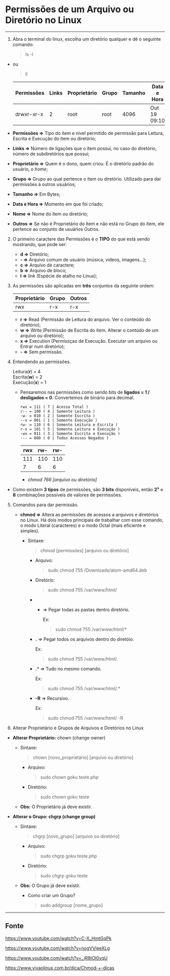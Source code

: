 Permissões de um Arquivo ou Diretório no Linux
===============================================

--------------------

1. Abra o terminal do linux, escolha um diretório qualquer e dê o seguinte comando:
	
	>  ls -l
	
- ou

	> ll

	Permissões | Links  | Proprietário | Grupo | Tamanho | Data e Hora   | Nome
	--------------|--------|----------------|--------|------------|------------------|-----------
	drwxr-xr-x  | 2 	   | root 		     | root     | 4096       | Out 19 09:10  | composer/


- **Permissões =>** Tipo do ítem e nível permitido de permissão para Leitura, Escrita e Execução do ítem ou diretório;
- **Links =>** Número de ligações que o ítem possui, no caso do diretório, número de subdiretórios que possui;
- **Proprietário =>** Quem é o dono, quem criou. É o diretório padrão do usuário, o *home*;
- **Grupo =>** Grupo ao qual pertence o ítem ou diretório. Utilizado para dar permissões à outros usuários;
- **Tamanho =>**	Em Bytes;
- **Data e Hora =>** Momento em que foi criado;
- **Nome =>** Nome do ítem ou diretório;
- **Outros =>** Se não é Proprietário do ítem e não está no Grupo do ítem, ele pertence ao conjunto de usuários Outros.

2. O primeiro caractere das Permissões é o **TIPO** do que está sendo mostrando, que pode ser:

	- **d =>** Diretório;
	- **- =>** Arquivo comum de usuário (música, videos, imagens...);
	- **c =>** Arquivo de caractere;
	- **b =>** Arquivo de bloco;
	- **l =>** link (Espécie de atalho no Linux);

3. As permissões são aplicadas em **três** conjuntos da seguinte ordem:

	Proprietário | Grupo | Outros
	-------------- |---------|------------
	rwx			    | r-x	     | r-x

	- **r =>** Read (Permissão de Leitura do arquivo. Ver o conteúdo do diretório);
	- **w =>** Write (Permissão de Escrita do ítem. Alterar o contúdo de um arquivo ou diretório);
	- **x =>** Execution (Permissçao de Execução. Executar um arquivo ou Entrar num diretório);
	- **- =>** Sem permissão.

4. Entendendo as permissões.

	Leitura(**r**) =  4 </br>
	Escrita(**w**) =  2 </br>
	Execução(**x**) = 1

	- Pensaremos nas permissões como sendo bits de **ligados = 1 / desligados = 0**. Convertemos de binário para decimal.

		`rwx = 111 ( 7 | Acesso Total )` </br>
		`r-- = 100 ( 4 | Somente Leitura )` </br>
		`-w- = 010 ( 2 | Somente Escrita )` </br>
		`--x = 001 ( 1 | Somente Execução )` </br>
		`rw- = 110 ( 6 | Somente Leitura e Escrita )` </br>
		`r-x = 101 ( 5 | Somente Leitura e Execução )` </br>
		`-wx = 011 ( 3 | Somente Escrita e Execução )` </br>
		`--- = 000 ( 0 | Todos Acessos Negados )`

		rwx | rw- |  rw-
		-----|------|------
		111 | 110 | 110
		 7    |  6    |   6	
		 - *chmod 766 [arquivo ou diretório]*

- Como existem **3 tipos** de permissões, são **3 bits** disponíveis, então **2³ = 8** combinações possíveis de valores de permissões.

5. Comandos para dar permissão.

	- **chmod =>** Altera as permissões de acessos a arquivos e diretórios no Linux. Há dois modos principais de trabalhar com esse comando, o modo Literal (caracteres) e o modo Octal (mais eficiente e simples).

		- Sintaxe:
	
			> chmod [permissões] [arquivo ou diretório]
	
			- Arquivo: 
		
				> sudo chmod 755 /Downloads/atom-amd64.deb
	
			- Diretório: 
		
				> sudo chmod 755 /var/www/html/
	
			- * => Pegar todas as pastas dentro diretório. 
				
				Ex:
				
				> sudo chmod 755 /var/www/html/*
	
			- **.** => Pegar todos os arquivos dentro do diretóio. 
				
				Ex:
				
				> sudo chmod 755 /var/www/html/.
	
			- **.*** => Tudo no mesmo comando. 
				
				Ex:
				
				> sudo chmod 755 /var/www/html/.*
	
			- **-R** => Recursivo. 
				
				Ex:
				
				> sudo chmod 755 /var/www/html/ -R


6. Alterar Proprietário e Grupos de Arquivos e Diretórios no Linux

- **Alterar Proprietário:** chown (change owner)
	
	- Sintaxe:

		> chown [novo_proprietário] [arquivo ou diretório]

		- Arquivo: 
		
			> sudo chown goku teste.php

		- Diretório: 
		
			> sudo chown goku teste

	- **Obs:** O Proprietário já deve existir.

- **Alterar o Grupo: chgrp (change group)**
	
	- Sintaxe:
	
		> chgrp [novo_grupo] [arquivo ou diretório]

		- Arquivo: 
		
			> sudo chgrp goku teste.php

		- Diretório: 
		
			> sudo chgrp goku teste

	- **Obs:** O Grupo já deve existir. 
	  - Como criar um Grupo?

		  > sudo addgroup [nome_grupo]

--------------------

## Fonte

https://www.youtube.com/watch?v=C-X_HmtGqPk

https://www.youtube.com/watch?v=nogVVjeeXLg

https://www.youtube.com/watch?v=_jR8tOl0yqU

https://www.vivaolinux.com.br/dica/Chmod-+-dicas
